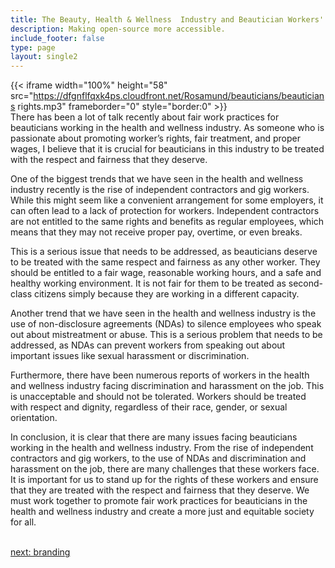```yaml
---
title: The Beauty, Health & Wellness  Industry and Beautician Workers' Rights
description: Making open-source more accessible.
include_footer: false
type: page
layout: single2
---
```



{{< iframe width="100%" height="58" src="https://dfgnflfqxk4ps.cloudfront.net/Rosamund/beauticians/beauticians rights.mp3" frameborder="0" style="border:0" >}}<br>
There has been a lot of talk recently about fair work practices for beauticians working in the health and wellness industry. As someone who is passionate about promoting worker’s rights, fair treatment, and proper wages, I believe that it is crucial for beauticians in this industry to be treated with the respect and fairness that they deserve.

One of the biggest trends that we have seen in the health and wellness industry recently is the rise of independent contractors and gig workers. While this might seem like a convenient arrangement for some employers, it can often lead to a lack of protection for workers. Independent contractors are not entitled to the same rights and benefits as regular employees, which means that they may not receive proper pay, overtime, or even breaks.

This is a serious issue that needs to be addressed, as beauticians deserve to be treated with the same respect and fairness as any other worker. They should be entitled to a fair wage, reasonable working hours, and a safe and healthy working environment. It is not fair for them to be treated as second-class citizens simply because they are working in a different capacity.

Another trend that we have seen in the health and wellness industry is the use of non-disclosure agreements (NDAs) to silence employees who speak out about mistreatment or abuse. This is a serious problem that needs to be addressed, as NDAs can prevent workers from speaking out about important issues like sexual harassment or discrimination.

Furthermore, there have been numerous reports of workers in the health and wellness industry facing discrimination and harassment on the job. This is unacceptable and should not be tolerated. Workers should be treated with respect and dignity, regardless of their race, gender, or sexual orientation.

In conclusion, it is clear that there are many issues facing beauticians working in the health and wellness industry. From the rise of independent contractors and gig workers, to the use of NDAs and discrimination and harassment on the job, there are many challenges that these workers face. It is important for us to stand up for the rights of these workers and ensure that they are treated with the respect and fairness that they deserve. We must work together to promote fair work practices for beauticians in the health and wellness industry and create a more just and equitable society for all.

<br>
<a href="https://insights.workdojos.com/beauticians/branding">next: branding</a>
</p>